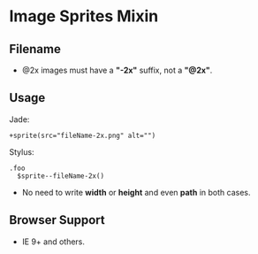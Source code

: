 # Image Sprites Mixin

## Filename

- @2x images must have a __"-2x"__ suffix, not a __"@2x"__.

## Usage

Jade:

```
+sprite(src="fileName-2x.png" alt="")
```

Stylus:

```
.foo
  $sprite--fileName-2x()
```

- No need to write __width__ or __height__ and even __path__ in both cases.

## Browser Support

- IE 9+ and others.
